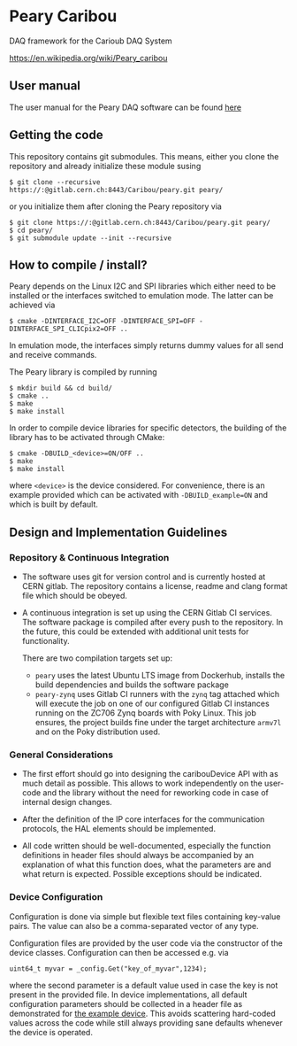 # Peary Caribou

DAQ framework for the Carioub DAQ System

<https://en.wikipedia.org/wiki/Peary_caribou>

## User manual

The user manual for the Peary DAQ software can be found [here](doc/usermanual/manual.md)

## Getting the code

This repository contains git submodules. This means, either you clone the repository and already initialize these module susing

```
$ git clone --recursive https://:@gitlab.cern.ch:8443/Caribou/peary.git peary/
```

or you initialize them after cloning the Peary repository via

```
$ git clone https://:@gitlab.cern.ch:8443/Caribou/peary.git peary/
$ cd peary/
$ git submodule update --init --recursive
```

## How to compile / install?

Peary depends on the Linux I2C and SPI libraries which either need to be installed or the interfaces switched to emulation mode. The latter can be achieved via
```
$ cmake -DINTERFACE_I2C=OFF -DINTERFACE_SPI=OFF -DINTERFACE_SPI_CLICpix2=OFF ..
```
In emulation mode, the interfaces simply returns dummy values for all send and receive commands.

The Peary library is compiled by running

```
$ mkdir build && cd build/
$ cmake ..
$ make
$ make install
```

In order to compile device libraries for specific detectors, the building of the library has to be activated through CMake:

```
$ cmake -DBUILD_<device>=ON/OFF ..
$ make
$ make install
```

where `<device>` is the device considered. For convenience, there is an example provided which can be activated with `-DBUILD_example=ON` and which is built by default.


## Design and Implementation Guidelines

### Repository & Continuous Integration

* The software uses git for version control and is currently hosted at CERN gitlab. The repository contains a license, readme and clang format file which should be obeyed.

* A continuous integration is set up using the CERN Gitlab CI services. The software package is compiled after every push to the repository. In the future, this could be extended with additional unit tests for functionality.

  There are two compilation targets set up:

  * `peary` uses the latest Ubuntu LTS image from Dockerhub, installs the build dependencies and builds the software package
  * `peary-zynq` uses Gitlab CI runners with the `zynq` tag attached which will execute the job on one of our configured Gitlab CI instances running on the ZC706 Zynq boards with Poky Linux. This job ensures, the project builds fine under the target architecture `armv7l` and on the Poky distribution used.
 

### General Considerations

* The first effort should go into designing the caribouDevice API with  as much detail as possible. This allows to work independently on the  user-code and the library without the need for reworking code in case of internal design changes.

* After the definition of the IP core interfaces for the communication protocols, the HAL elements should be implemented.

* All code written should be well-documented, especially the function definitions in header files should always be accompanied by an explanation of what this function does, what the parameters are and what return is expected. Possible exceptions should be indicated.

### Device Configuration

Configuration is done via simple but flexible text files containing key-value pairs. The value can also be a comma-separated vector of any type.

Configuration files are provided by the user code via the constructor of the device classes. Configuration can then be accessed e.g. via

```
uint64_t myvar = _config.Get("key_of_myvar",1234);
```

where the second parameter is a default value used in case the key is not present in the provided file. In device implementations, all default configuration parameters should be collected in a header file as demonstrated for [the example device](devices/example/example_defaults.hpp). This avoids scattering hard-coded values across the code while still always providing sane defaults whenever the device is operated.